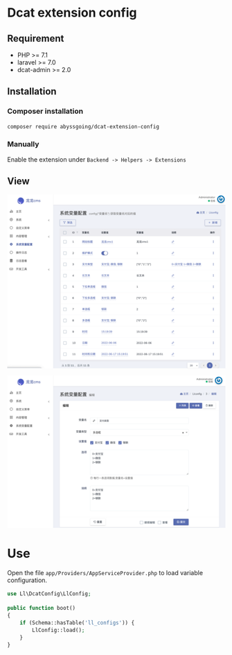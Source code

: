 # Dcat extension config

## Requirement

* PHP >= 7.1
* laravel >= 7.0
* dcat-admin >= 2.0

## Installation

### Composer installation

```bash
composer require abyssgoing/dcat-extension-config
```

### Manually
Enable the extension under `Backend -> Helpers -> Extensions`

## View

![image-20220606153442146](images/README/image-20220606153442146.png)

![image-20220605023851837](images/README/image-20220605023851837.png)


# Use
Open the file `app/Providers/AppServiceProvider.php` to load variable configuration.
```php
use Ll\DcatConfig\LlConfig;

public function boot()
{
    if (Schema::hasTable('ll_configs')) {
        LlConfig::load();
    }
}
```

